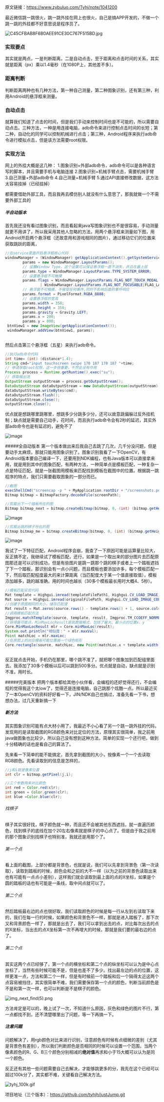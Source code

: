 原文链接：https://www.zybuluo.com/Tyhj/note/1041200

最近微信跳一跳很火，跳一跳外挂在网上也很火，自己是搞APP开发的，不做一个跳一跳的外挂都不好意思说是程序员了。

![C45CFBAB8F6B0AEE91CE30C767F515BD.jpg](http://upload-images.jianshu.io/upload_images/4906791-a6e103c656c28e0b.jpg?imageMogr2/auto-orient/strip%7CimageView2/2/w/240)


### 实现要点
其实就是两点，一是判断距离，二是自动点击，至于距离和点击时间的关系，其实就是距离（px）乘以1.4毫秒（在1080P上，其他差不多）。

### 距离判断
判断距离两种也有几种方法，第一种自己测量，第二种图象识别，还有第三种，利用Android的悬浮框来测量。

### 自动点击
就算我们知道了点击的时间，但是我们手动来控制时间也是不可能的，所以需要自动点击。三种方法，一种是用连接电脑，adb命令来进行控制点击时间的长短；第二种，自动化的同学可以控制机械进行点击；第三种，Android程序来执行adb命令进行模拟点击，但是该方法需要root权限。

### 实现方法
网上的外挂大概是这几种：
1.图象识别+外部adb命令，adb命令可以是各种语言写的脚本，并且需要手机与电脑连接
2.图象识别+机械手臂点击，需要机械手臂
3.自己测量+外部adb命令
4.自己测量+机械手臂
5.通过API直接修改数据，这方法太容易挂掉（已经挂掉）

都需要借助外部工具，而且我再去模仿别人就没有什么意思了，那我就做一个不需要外部工具的

##### 半自动版本
首先我还没有看过图象识别，而且看起来java写图象识别也不是很容易，手动测量就更不用讲了，所以我采用其他人忽略的方法，用两个悬浮框来测量如下图，用Android开启两个悬浮框（还故意用和游戏相同的图片），通过移动它们的位置来获取跳跃的距离，
```java
//在service里面开启悬浮框核心代码
windowManager = (WindowManager) getApplicationContext().getSystemService(Context.WINDOW_SERVICE);
        params = new WindowManager.LayoutParams();
        // 设置Window Type，这个设置可以保证悬浮框一直不消失，并且在最上层
        params.type = WindowManager.LayoutParams.TYPE_SYSTEM_ERROR;
        // 设置悬浮框不可触摸
        params.flags = WindowManager.LayoutParams.FLAG_NOT_TOUCH_MODAL
                | WindowManager.LayoutParams.FLAG_NOT_FOCUSABLE|FLAG_LAYOUT_INSET_DECOR;
        // 悬浮窗不可触摸，不接受任何事件,同时不影响后面的事件响应
        params.format = PixelFormat.RGBA_8888;
        // 设置悬浮框的宽高
        params.width = 350;
        params.height = 350;
        params.gravity = Gravity.LEFT;
        params.x = 200;
        params.y = 000;
 btnView1 = new ImageView(getApplicationContext());
 windowManager.addView(btnView1, params);
 

```
然后点击第三个悬浮框（五星）来执行adb命令。
```java
//执行adb命令代码
int time= (int) (distance*1.4);
String cmd="input touchscreen swipe 170 187 170 187 "+time;
// 申请获取root权限，这一步很重要，不然会没有作用
Process process = Runtime.getRuntime().exec("su");
// 获取输出流
OutputStream outputStream = process.getOutputStream();
DataOutputStream dataOutputStream = new DataOutputStream(outputStream);
dataOutputStream.writeBytes(cmd);
dataOutputStream.flush();
dataOutputStream.close();
outputStream.close();

```


优点就是想跳哪里跳哪里，想跳多少分跳多少分，还可以故意跳偏躲过反外挂机制；缺点就是需要自己动手，花时间，而且执行adb命令会有2秒的延迟，其实外部adb命令也是有延迟的，避免不了

![image](http://upload-images.jianshu.io/upload_images/4906791-c41e25bd71fe9d2a.jpg?imageMogr2/auto-orient/strip%7CimageView2/2/w/140)

#####全自动版本
第一个版本做出来后我自己去跳了几次，几千分没问题，但是要动手太麻烦，那就只能用图象识别了。图象识别我看了一下OpenCV，有Android版本要自己编译一下，还要用到NDK编程，也有Java版本可以直接拿来用，就是用到其中的图象匹配，有两种方法，一种简单点是模板匹配，一种复杂一点是特征匹配。就是一张截图用模板来匹配找到模板在截图中的位置。根据跳一跳程序的特点，我们只需要截取图象的一部分而已。
```java
//截图
execShellCmd("screencap -p " + MyApplication.rootDir + "/screenshots.png");
Bitmap bitmap = BitmapFactory.decodeFile(screenPath);
```


```java
//剪裁出下一个踏板所在的图
Bitmap bitmap_next = bitmap.createBitmap(bitmap, 0, (int) (bitmap.getHeight() * 0.3125), bitmap.getWidth(), (int) (bitmap.getHeight() * 0.2713));
```

![image](http://upload-images.jianshu.io/upload_images/4906791-b5be88bf23670ede.jpg?imageMogr2/auto-orient/strip%7CimageView2/2/w/240)


```java
//剪裁出跳的棋子所在的图
Bitmap bitmap_me = bitmap.createBitmap(bitmap, 0, (int) (bitmap.getHeight() * 0.4166), bitmap.getWidth(), (int) (bitmap.getHeight() * 0.2304));
```

![image](http://upload-images.jianshu.io/upload_images/4906791-f0040f1dddeaa7ea.jpg?imageMogr2/auto-orient/strip%7CimageView2/2/w/240)


我试了一下特征匹配，Android程序会崩，我查了一下原因可能是运算量比较大，反正搞不定，我继续试了模板匹配，还行，如果是一个取出来的部分图片去匹配原图那还是可以识别成功，但是有些图片是跳一跳那个跳的棋子或者上一个踏板遮挡了下一个踏板，那识别会有一点小问题，而且模板也要添加许多，每个模板匹配一下，然后取匹配程度最大的来计算距离（当匹配度大于某一个值直接取值），模板添加越多，跳的越准确，用的时间也越长（30多个模板最长用时大概4、5秒）。

```java
//模板匹配实现代码
Mat template = Highgui.imread(templateFilePath1, Highgui.CV_LOAD_IMAGE_COLOR);
Mat source = Highgui.imread(originalFilePath, Highgui.CV_LOAD_IMAGE_COLOR);
//创建于原图相同的大小，储存匹配度
Mat result = Mat.zeros(source.rows() - template.rows() + 1, source.cols() - template.cols() + 1, CvType.CV_8UC1);
//调用模板匹配方法
Imgproc.matchTemplate(source, template, result, Imgproc.TM_CCOEFF_NORMED);
//获得最可能点，MinMaxLocResult是其数据格式，包括了最大、最小点的位置x、y
Core.MinMaxLocResult mlr = Core.minMaxLoc(result);
System.out.println("相似度：" + mlr.maxVal);
Point matchLoc = mlr.maxLoc;
//在原图上的对应模板可能位置画一个绿色矩形
Core.rectangle(source, matchLoc, new Point(matchLoc.x + template.width(), matchLoc.y + template.height()), new Scalar(0, 255, 0));
        
```

反正就点击开始，手机仍在那里，哪个跳不准了，就把哪个图象加到匹配组里面去。我添加了30多个模板以后可以跳到500多分。优点就是自动，缺点就是识别不准，用时长。

#####完美版本
把两个版本都给其他小伙伴看，会编程的还好觉得还行，不会编程的觉得我这个太low了，觉得还是连接电脑，自己跳那个炫酷一点。所以最近买了一本OpenCV的资料好好看一下，JIN/NDK自己也搞过，准备先看一下书，想想办法，过几天重新搞一下

##### 新方法
其实图象识别可能有点大材小用了，我最近不小心看了另一个跳一跳外挂的代码，发现用的是读取截图的RGB颜色来对比定位的方法，原理其实很简单，我之前用java做图象也比较少，所以自己没有想到这种方法，简单的实现一个还行吧，做到十分精确的话也是看自己的算法了。

先来看一下简单的能不能搞定，首先拿到截图的大小，按像素一个一个去读取RGB颜色。先看读取到的信息是怎样的，
```java
//j和i就是像素位置
int clr = bitmap.getPixel(j,i);

//三个参数用来对比颜色
int red = Color.red(clr); 
int green = Color.green(clr); 
int blue =Color.blue(clr);

```
###### 找棋子
棋子其实很好找，棋子颜色就一种，而且还不会被其他东西遮挡，就一直遍历颜色，找到棋子的底线在加个20左右像素就是棋子的中心点了。但是由于我之前用的那个图象识别找棋子也特别准，我就还是用那个了。



###### 第一个点
看上面的截图，上部分都是背景色，也就是说，我们可以先拿到背景色（第一次读取），读取到踏板的时候，颜色会和之前的大不一样（以为之前的背景色读取出来也有可能有一点点小差别），这样我们就会读取到最上面的点的X坐标，如果是个圆的踏板的话也有可能是一条线，取中间点就可以了。

###### 第二个点
然后踏板最右边的点也很好取，我们读取颜色的时候是每一行从左到右读取下来的，我们在每一行的时候，如果颜色和背景色不一样，那就是进入踏板了，那下次又和背景颜色一样了，那就是出去了，我们可以拿到出去的点，对比每次出去的点的X坐标，当出去的点X坐标第一次不再增大的时候，那就是我们要的最右边的点了。


###### 第二个点
其实这两个点已经够了，第一个点的横坐标和第二个点的纵坐标可以认为是中心点坐标了，当然有些时候可能不是，但是也差不了多少。找出最左边的点的位置，这样更准一点，方法和第二个一样，但是有时候前一个踏板和后一个隔得太近这两个点容易被挡住，其实很简单不难，我们需要保存第一个点的颜色，判断当前颜色是不是和第一次一样，也可以判断是不是棋子的颜色。

![img_next_find(5).png](http://upload-images.jianshu.io/upload_images/4906791-b14356d24e02a830.png?imageMogr2/auto-orient/strip%7CimageView2/2/w/340)


方法肯定是可以的，晚上试了一次，不知道什么原因，灰色和绿色的图片不行，第一点都找不到，还不清楚哪里出了问题，等一下再搞一下。


##### 注意问题
问题解决了，用rgb颜色对比来进行识别，注意颜色有时候有点细微的差别（尤其是背景色有差别），所以我们判断颜色是否相同的时候可以设置一个范围，当两个像素颜色的R、G、B三个颜色分别相减的**绝对值**再求和小于15大概可以认为是同一个颜色。

反正还有其他一些问题需要自己去解决，才能够跳更多的分，我先在这个已经可以超过100k分了，其实都不难，关键看自己解决方法。

![tyhj_100k.gif](http://upload-images.jianshu.io/upload_images/4906791-218698ce03fa27c8.gif?imageMogr2/auto-orient/strip)


项目地址（三个版本）：https://github.com/tyhjh/justJump.git

























